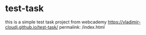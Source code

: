 # test-task
this is a simple test task project from webcademy https://vladimir-cloudj.github.io/test-task/
permalink: /index.html
